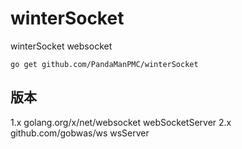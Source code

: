 # winterSocket
winterSocket websocket

```
go get github.com/PandaManPMC/winterSocket
```

## 版本

1.x golang.org/x/net/websocket webSocketServer
2.x github.com/gobwas/ws wsServer


